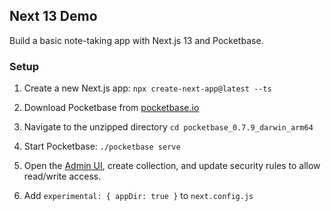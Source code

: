 ## Next 13 Demo

Build a basic note-taking app with Next.js 13 and Pocketbase.

### Setup

1. Create a new Next.js app:
   `npx create-next-app@latest --ts`

2. Download Pocketbase from [pocketbase.io](pocketbase.io)
3. Navigate to the unzipped directory
   `cd pocketbase_0.7.9_darwin_arm64`
4. Start Pocketbase:
   `./pocketbase serve`
5. Open the [Admin UI](http://127.0.0.1:8090/_/), create collection, and update security rules to allow read/write access.
6. Add `experimental: { appDir: true }` to `next.config.js`
